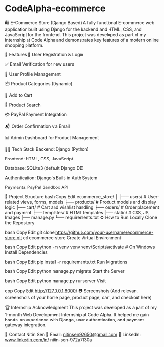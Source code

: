 # CodeAlpha-ecommerce

🛍️ E-Commerce Store (Django Based)
A fully functional E-commerce web application built using Django for the backend and HTML, CSS, and JavaScript for the frontend. This project was developed as part of my internship at Code Alpha and demonstrates key features of a modern online shopping platform.

📌 Features
🔐 User Registration & Login

✅ Email Verification for new users

👤 User Profile Management

📦 Product Categories (Dynamic)

🛒 Add to Cart

🔎 Product Search

💳 PayPal Payment Integration

📬 Order Confirmation via Email

📊 Admin Dashboard for Product Management

🧑‍💻 Tech Stack
Backend: Django (Python)

Frontend: HTML, CSS, JavaScript

Database: SQLite3 (default Django DB)

Authentication: Django's Built-in Auth System

Payments: PayPal Sandbox API

📂 Project Structure
bash
Copy
Edit
ecommerce_store/
│
├── users/                # User-related views, forms, models
├── products/             # Product models and display logic
├── cart/                 # Cart and wishlist handling
├── orders/               # Order placement and payment
├── templates/            # HTML templates
├── static/               # CSS, JS, Images
├── manage.py
└── requirements.txt
⚙️ How to Run Locally
Clone the Repository

bash
Copy
Edit
git clone https://github.com/your-username/ecommerce-store.git
cd ecommerce-store
Create Virtual Environment

bash
Copy
Edit
python -m venv venv
venv\Scripts\activate  # On Windows
Install Dependencies

bash
Copy
Edit
pip install -r requirements.txt
Run Migrations

bash
Copy
Edit
python manage.py migrate
Start the Server

bash
Copy
Edit
python manage.py runserver
Visit

cpp
Copy
Edit
http://127.0.0.1:8000/
📷 Screenshots
(Add relevant screenshots of your home page, product page, cart, and checkout here)

🏆 Internship Acknowledgment
This project was developed as a part of my 1-month Web Development Internship at Code Alpha.
It helped me gain hands-on experience with Django, user authentication, and payment gateway integration.

📧 Contact
Nitin Sen
📧 Email: nitinsen92650@gmail.com
🔗 LinkedIn: www.linkedin.com/in/
nitin-sen-972a7130a


